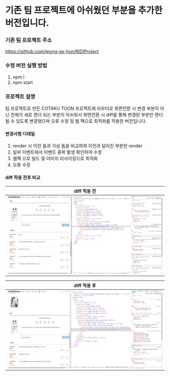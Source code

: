 # 기존 팀 프로젝트에 아쉬웠던 부분을 추가한 버전입니다.

### 기존 팀 프로젝트 주소

https://github.com/jeong-se-hun/RIDIProject

### 수정 버전 실행 방법

1. npm i
2. npm start

### 프로젝트 설명

팀 프로젝트로 만든 COTAKU TOON 프로젝트에 라우터로 화면전환 시 변경 부분이 아닌 전체가 새로 렌더 되는 부분이 아쉬워서 화면전환 시 diff를 통해 변경된 부분만 랜더 될 수 있도록 변경했으며 오류 수정 및 웹 팩으로 최적화를 적용한 버전입니다.

#### 변경사항 디테일

1. render 시 이전 돔과 가상 돔을 비교하여 이전과 달라진 부분만 render
2. 일부 이벤트에서 이벤트 중복 발생 확인하여 수정
3. 웹팩 으로 빌드 및 이미지 리사이징으로 최적화
4. 오류 수정

#### diff 적용 전후 비교

|           diff 적용 전           |
| :------------------------------: |
| <img src="./diffImg/diff1.gif"/> |

|           diff 적용 후           |
| :------------------------------: |
| <img src="./diffImg/diff2.gif"/> |
